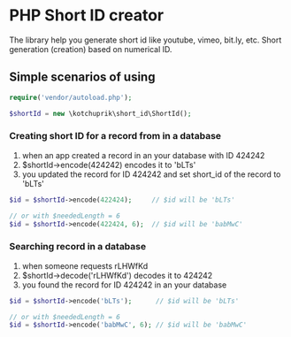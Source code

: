 # PHP Short ID creator

The library help you generate short id like youtube, vimeo, bit.ly, etc. Short generation (creation) based on numerical ID. 

## Simple scenarios of using

```php
require('vendor/autoload.php');

$shortId = new \kotchuprik\short_id\ShortId();
```
 
### Creating short ID for a record from in a database

1) when an app created a record in an your database with ID 424242 
2) $shortId->encode(424242) encodes it to 'bLTs'
3) you updated the record for ID 424242 and set short_id of the record to 'bLTs'

```php
$id = $shortId->encode(422424);     // $id will be 'bLTs'

// or with $neededLength = 6
$id = $shortId->encode(422424, 6);  // $id will be 'babMwC'
```

### Searching record in a database 

1) when someone requests rLHWfKd
2) $shortId->decode('rLHWfKd') decodes it to 424242
3) you found the record for ID 424242 in an your database

```php
$id = $shortId->encode('bLTs');      // $id will be 'bLTs'

// or with $neededLength = 6
$id = $shortId->encode('babMwC', 6); // $id will be 'babMwC'
```
